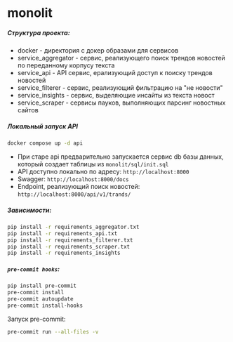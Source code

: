 # monolit

##### Структура проекта:

- docker - директория с докер образами для сервисов
- service_aggregator - сервис, реализующего поиск трендов новостей по переданному корпусу текста
- service_api - API сервис, ерализующий доступ к поиску трендов новостей
- service_filterer - сервис, реализующий фильтрацию на "не новости"
- service_insights - сервис, выделяющие инсайты из текста новост
- service_scraper - сервисы пауков, выполняющих парсинг новостных сайтов


##### Локальный запуск API

```bash
docker compose up -d api
```

- При старе api предварительно запускается сервис db базы данных, который создает таблицы из `monolit/sql/init.sql`
- API доступно локально по адресу: `http://localhost:8000`
- Swagger: `http://localhost:8000/docs`
- Endpoint, реализующий поиск новостей: `http://localhost:8000/api/v1/trands/`

##### Зависимости:
```bash
pip install -r requirements_aggregator.txt
pip install -r requirements_api.txt
pip install -r requirements_filterer.txt
pip install -r requirements_scraper.txt
pip install -r requirements_insights
```

##### `pre-commit hooks`:
```bash
pip install pre-commit
pre-commit install
pre-commit autoupdate
pre-commit install-hooks
```

Запуск pre-commit:

```bash
pre-commit run --all-files -v
```
